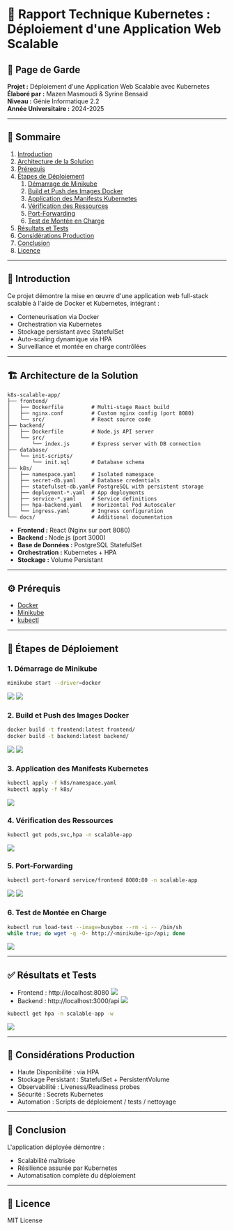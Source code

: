 
# 🚀 Rapport Technique Kubernetes : Déploiement d'une Application Web Scalable

## 📝 Page de Garde

**Projet :** Déploiement d'une Application Web Scalable avec Kubernetes  
**Élaboré par :** Mazen Masmoudi & Syrine Bensaid  
**Niveau :** Génie Informatique 2.2  
**Année Universitaire :** 2024-2025  

---

## 📑 Sommaire

1. [Introduction](#introduction)
2. [Architecture de la Solution](#architecture-de-la-solution)
3. [Prérequis](#prérequis)
4. [Étapes de Déploiement](#étapes-de-déploiement)
    1. [Démarrage de Minikube](#1-démarrage-de-minikube)
    2. [Build et Push des Images Docker](#2-build-et-push-des-images-docker)
    3. [Application des Manifests Kubernetes](#3-application-des-manifests-kubernetes)
    4. [Vérification des Ressources](#4-vérification-des-ressources)
    5. [Port-Forwarding](#5-port-forwarding)
    6. [Test de Montée en Charge](#6-test-de-montée-en-charge)
5. [Résultats et Tests](#résultats-et-tests)
6. [Considérations Production](#considérations-production)
7. [Conclusion](#conclusion)
8. [Licence](#licence)

---

## 🎯 Introduction

Ce projet démontre la mise en œuvre d'une application web full-stack scalable à l'aide de Docker et Kubernetes, intégrant :

- Conteneurisation via Docker
- Orchestration via Kubernetes
- Stockage persistant avec StatefulSet
- Auto-scaling dynamique via HPA
- Surveillance et montée en charge contrôlées

---

## 🏗️ Architecture de la Solution

```
k8s-scalable-app/
├── frontend/
│   ├── Dockerfile         # Multi-stage React build
│   ├── nginx.conf         # Custom nginx config (port 8080)
│   └── src/               # React source code
├── backend/
│   ├── Dockerfile         # Node.js API server
│   └── src/
│       └── index.js       # Express server with DB connection
├── database/
│   └── init-scripts/
│       └── init.sql       # Database schema
├── k8s/
│   ├── namespace.yaml     # Isolated namespace
│   ├── secret-db.yaml     # Database credentials
│   ├── statefulset-db.yaml# PostgreSQL with persistent storage
│   ├── deployment-*.yaml  # App deployments
│   ├── service-*.yaml     # Service definitions
│   ├── hpa-backend.yaml   # Horizontal Pod Autoscaler
│   └── ingress.yaml       # Ingress configuration
└── docs/                  # Additional documentation
```


- **Frontend :** React (Nginx sur port 8080)
- **Backend :** Node.js (port 3000)
- **Base de Données :** PostgreSQL StatefulSet
- **Orchestration :** Kubernetes + HPA
- **Stockage :** Volume Persistant

---

## ⚙️ Prérequis

- [Docker](https://www.docker.com/)
- [Minikube](https://minikube.sigs.k8s.io/docs/)
- [kubectl](https://kubernetes.io/docs/tasks/tools/)

---

## 🔧 Étapes de Déploiement

### 1. Démarrage de Minikube

```bash
minikube start --driver=docker
```

![](docs/03-screenshots/minikube-start.PNG)
![](docs/03-screenshots/minikube-result.PNG)


### 2. Build et Push des Images Docker

```bash
docker build -t frontend:latest frontend/
docker build -t backend:latest backend/
```

![](docs/03-screenshots/docker-build-frontend.PNG)
![](docs/03-screenshots/docker-build-backend.PNG)


### 3. Application des Manifests Kubernetes

```bash
kubectl apply -f k8s/namespace.yaml
kubectl apply -f k8s/
```

![](docs/03-screenshots/kubectl-apply.PNG)

### 4. Vérification des Ressources

```bash
kubectl get pods,svc,hpa -n scalable-app
```

![](docs/03-screenshots/kubectl-get-pods.PNG)

### 5. Port-Forwarding

```bash
kubectl port-forward service/frontend 8080:80 -n scalable-app
```

![](docs/03-screenshots/port-forward-backend.PNG)
![](docs/03-screenshots/port-forward-frontend.PNG)

### 6. Test de Montée en Charge

```bash
kubectl run load-test --image=busybox --rm -i -- /bin/sh
while true; do wget -q -O- http://<minikube-ip>/api; done
```

![](docs/03-screenshots/load-test.PNG)

---

## ✅ Résultats et Tests

- Frontend : http://localhost:8080
![](docs/03-screenshots/front.PNG)
- Backend : http://localhost:3000/api
![](docs/03-screenshots/back.PNG)

```bash
kubectl get hpa -n scalable-app -w
```

![](docs/03-screenshots/hpa-scaling.PNG)

---

## 📌 Considérations Production

- Haute Disponibilité : via HPA
- Stockage Persistant : StatefulSet + PersistentVolume
- Observabilité : Liveness/Readiness probes
- Sécurité : Secrets Kubernetes
- Automation : Scripts de déploiement / tests / nettoyage

---

## 🎯 Conclusion

L'application déployée démontre :

- Scalabilité maîtrisée
- Résilience assurée par Kubernetes
- Automatisation complète du déploiement

---

## 📄 Licence

MIT License
